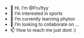 - 👋 Hi, I’m @Fru1tyy
- 👀 I’m interested in sports
- 🌱 I’m currently learning phyton
- 💞️ I’m looking to collaborate on ...
- 📫 How to reach me just dont :)

<!---
Fru1tyy/Fru1tyy is a ✨ special ✨ repository because its `README.md` (this file) appears on your GitHub profile.
You can click the Preview link to take a look at your changes.
--->
